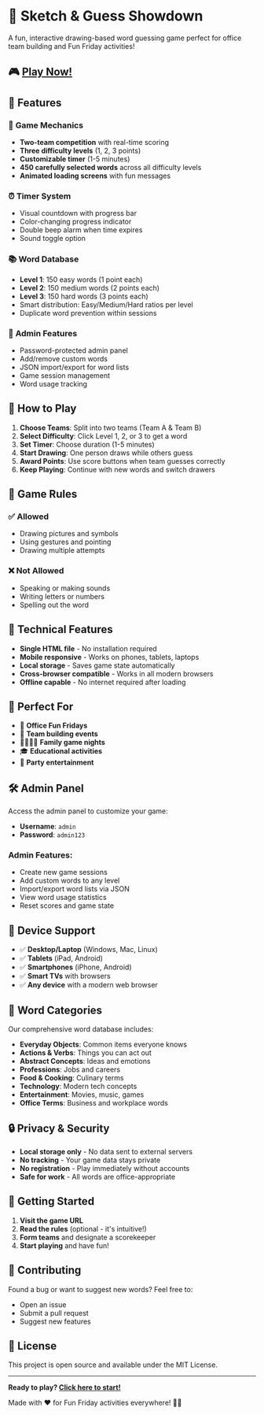 # 🎨 Sketch & Guess Showdown

A fun, interactive drawing-based word guessing game perfect for office team building and Fun Friday activities!

## 🎮 [Play Now!](https://roushan-shkr.github.io/portfolio/)

## 🌟 Features

### 🎯 **Game Mechanics**
- **Two-team competition** with real-time scoring
- **Three difficulty levels** (1, 2, 3 points)
- **Customizable timer** (1-5 minutes)
- **450 carefully selected words** across all difficulty levels
- **Animated loading screens** with fun messages

### ⏰ **Timer System**
- Visual countdown with progress bar
- Color-changing progress indicator
- Double beep alarm when time expires
- Sound toggle option

### 📚 **Word Database**
- **Level 1**: 150 easy words (1 point each)
- **Level 2**: 150 medium words (2 points each)
- **Level 3**: 150 hard words (3 points each)
- Smart distribution: Easy/Medium/Hard ratios per level
- Duplicate word prevention within sessions

### 🔧 **Admin Features**
- Password-protected admin panel
- Add/remove custom words
- JSON import/export for word lists
- Game session management
- Word usage tracking

## 🚀 How to Play

1. **Choose Teams**: Split into two teams (Team A & Team B)
2. **Select Difficulty**: Click Level 1, 2, or 3 to get a word
3. **Set Timer**: Choose duration (1-5 minutes)
4. **Start Drawing**: One person draws while others guess
5. **Award Points**: Use score buttons when team guesses correctly
6. **Keep Playing**: Continue with new words and switch drawers

## 🎯 Game Rules

### ✅ **Allowed**
- Drawing pictures and symbols
- Using gestures and pointing
- Drawing multiple attempts

### ❌ **Not Allowed**
- Speaking or making sounds
- Writing letters or numbers
- Spelling out the word

## 🔧 Technical Features

- **Single HTML file** - No installation required
- **Mobile responsive** - Works on phones, tablets, laptops
- **Local storage** - Saves game state automatically
- **Cross-browser compatible** - Works in all modern browsers
- **Offline capable** - No internet required after loading

## 🎨 Perfect For

- 🏢 **Office Fun Fridays**
- 🎉 **Team building events**
- 👨‍👩‍👧‍👦 **Family game nights**
- 🎓 **Educational activities**
- 🎪 **Party entertainment**

## 🛠️ Admin Panel

Access the admin panel to customize your game:

- **Username**: `admin`
- **Password**: `admin123`

### Admin Features:
- Create new game sessions
- Add custom words to any level
- Import/export word lists via JSON
- View word usage statistics
- Reset scores and game state

## 📱 Device Support

- ✅ **Desktop/Laptop** (Windows, Mac, Linux)
- ✅ **Tablets** (iPad, Android)
- ✅ **Smartphones** (iPhone, Android)
- ✅ **Smart TVs** with browsers
- ✅ **Any device** with a modern web browser

## 🎯 Word Categories

Our comprehensive word database includes:

- **Everyday Objects**: Common items everyone knows
- **Actions & Verbs**: Things you can act out
- **Abstract Concepts**: Ideas and emotions
- **Professions**: Jobs and careers
- **Food & Cooking**: Culinary terms
- **Technology**: Modern tech concepts
- **Entertainment**: Movies, music, games
- **Office Terms**: Business and workplace words

## 🔒 Privacy & Security

- **Local storage only** - No data sent to external servers
- **No tracking** - Your game data stays private
- **No registration** - Play immediately without accounts
- **Safe for work** - All words are office-appropriate

## 🎉 Getting Started

1. **Visit the game URL**
2. **Read the rules** (optional - it's intuitive!)
3. **Form teams** and designate a scorekeeper
4. **Start playing** and have fun!

## 🤝 Contributing

Found a bug or want to suggest new words? Feel free to:
- Open an issue
- Submit a pull request
- Suggest new features

## 📄 License

This project is open source and available under the MIT License.

---

**Ready to play? [Click here to start!](https://roushan-shkr.github.io/portfolio/)**

Made with ❤️ for Fun Friday activities everywhere! 🎨🎯
